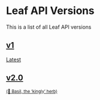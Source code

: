 # Leaf API Versions

This is a list of all Leaf API versions

<div class="version-cards">
  <a href="https://leafmvc.netlify.app" class="version-card">
    <h2>v1</h2>
  </a>
  <a href="/#/leaf-mvc/v/2.0/" class="version-card">
    <div class="tag -latest">Latest</div>
    <h2>v2.0</h2>
    <small>(👑 Basil, the ‘kingly’ herb)</small>
  </a>
  <a href="/#/leaf-mvc/v/2.0/" class="version-card" style="opacity:0 !important;">
    <div class="tag -latest">Latest</div>
    <h2>v2.0</h2>
    <small>(👑 Basil, the ‘kingly’ herb)</small>
  </a>
</div>


